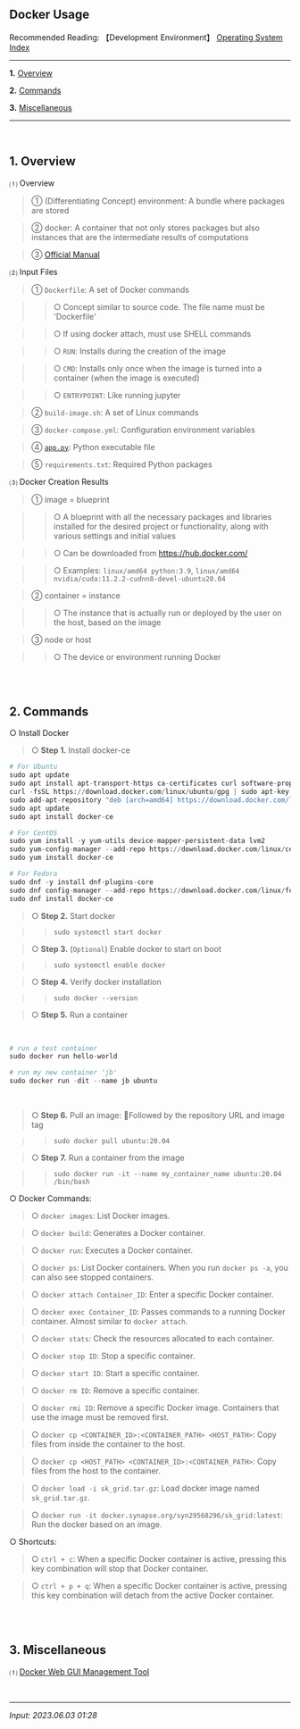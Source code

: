 ## Docker Usage

Recommended Reading: 【Development Environment】 [Operating System Index](https://jb243.github.io/pages/1771)

---

**1.** [Overview](#1-overview)

**2.** [Commands](#2-commands)

**3.** [Miscellaneous](#3-miscellaneous)

---

<br>

## **1\. Overview**

 ⑴ Overview

> ① (Differentiating Concept) environment: A bundle where packages are stored

> ② docker: A container that not only stores packages but also instances that are the intermediate results of computations

> ③ [Official Manual](https://docs.docker.com/)

⑵ Input Files

> ① `Dockerfile`: A set of Docker commands

>> ○ Concept similar to source code. The file name must be 'Dockerfile'

>> ○ If using docker attach, must use SHELL commands

>> ○ `RUN`: Installs during the creation of the image

>> ○ `CMD`: Installs only once when the image is turned into a container (when the image is executed)

>> ○ `ENTRYPOINT`: Like running jupyter

> ② `build-image.sh`: A set of Linux commands

> ③ `docker-compose.yml`: Configuration environment variables

> ④ [`app.py`](https://nate9389.tistory.com/2347): Python executable file

> ⑤ `requirements.txt`: Required Python packages

⑶ Docker Creation Results

> ① image = blueprint

>> ○ A blueprint with all the necessary packages and libraries installed for the desired project or functionality, along with various settings and initial values

>> ○ Can be downloaded from <https://hub.docker.com/>

>> ○ Examples: `linux/amd64 python:3.9`, `linux/amd64 nvidia/cuda:11.2.2-cudnn8-devel-ubuntu20.04`

> ② container = instance

>> ○ The instance that is actually run or deployed by the user on the host, based on the image

> ③ node or host

>> ○ The device or environment running Docker

<br>

<br>

## **2\. Commands**

○ Install Docker

> ○ **Step 1.** Install docker-ce

```python
# For Ubuntu
sudo apt update
sudo apt install apt-transport-https ca-certificates curl software-properties-common
curl -fsSL https://download.docker.com/linux/ubuntu/gpg | sudo apt-key add -
sudo add-apt-repository "deb [arch=amd64] https://download.docker.com/linux/ubuntu $(lsb_release -cs) stable"
sudo apt update
sudo apt install docker-ce

# For CentOS
sudo yum install -y yum-utils device-mapper-persistent-data lvm2
sudo yum-config-manager --add-repo https://download.docker.com/linux/centos/docker-ce.repo
sudo yum install docker-ce

# For Fedora
sudo dnf -y install dnf-plugins-core
sudo dnf config-manager --add-repo https://download.docker.com/linux/fedora/docker-ce.repo
sudo dnf install docker-ce 
```

> ○ **Step 2.** Start docker

>> `sudo systemctl start docker`

> ○ **Step 3.** (`Optional`) Enable docker to start on boot

>> `sudo systemctl enable docker`

> ○ **Step 4.** Verify docker installation

>> `sudo docker --version`

> ○ **Step 5.** Run a container

<br>

```python
# run a test container
sudo docker run hello-world

# run my new container 'jb'
sudo docker run -dit --name jb ubuntu
```

<br>

> ○ **Step 6.** Pull an image: Followed by the repository URL and image tag

>> `sudo docker pull ubuntu:20.04`

> ○ **Step 7.** Run a container from the image

>> `sudo docker run -it --name my_container_name ubuntu:20.04 /bin/bash`

○ Docker Commands:

> ○ `docker images`: List Docker images.

> ○ `docker build`: Generates a Docker container.

> ○ `docker run`: Executes a Docker container.

> ○ `docker ps`: List Docker containers. When you run `docker ps -a`, you can also see stopped containers.

> ○ `docker attach Container_ID`: Enter a specific Docker container.

> ○ `docker exec Container_ID`: Passes commands to a running Docker container. Almost similar to `docker attach`.

> ○ `docker stats`: Check the resources allocated to each container.

> ○ `docker stop ID`: Stop a specific container.

> ○ `docker start ID`: Start a specific container.

> ○ `docker rm ID`: Remove a specific container.

> ○ `docker rmi ID`: Remove a specific Docker image. Containers that use the image must be removed first.

> ○ `docker cp <CONTAINER_ID>:<CONTAINER_PATH> <HOST_PATH>`: Copy files from inside the container to the host.

> ○ `docker cp <HOST_PATH> <CONTAINER_ID>:<CONTAINER_PATH>`: Copy files from the host to the container.

> ○ `docker load -i sk_grid.tar.gz`: Load docker image named `sk_grid.tar.gz`.

> ○ `docker run -it docker.synapse.org/syn29568296/sk_grid:latest`: Run the docker based on an image. 

○ Shortcuts:

> ○ `ctrl + c`: When a specific Docker container is active, pressing this key combination will stop that Docker container.

> ○ `ctrl + p + q`: When a specific Docker container is active, pressing this key combination will detach from the active Docker container.

<br>

<br>

## **3\. Miscellaneous**

 ⑴ [Docker Web GUI Management Tool](https://it-svr.com/docker-web-gui-portainer/)

<br>

---

_Input: 2023.06.03 01:28_
